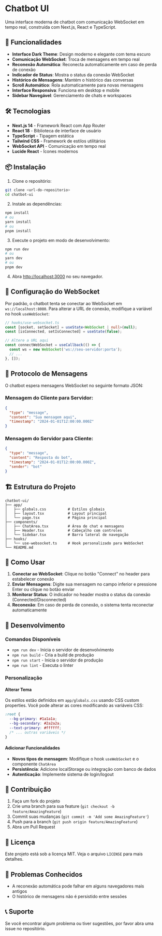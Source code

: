# Chatbot UI

Uma interface moderna de chatbot com comunicação WebSocket em tempo real, construída com Next.js, React e TypeScript.

## 🚀 Funcionalidades

- **Interface Dark Theme**: Design moderno e elegante com tema escuro
- **Comunicação WebSocket**: Troca de mensagens em tempo real
- **Reconexão Automática**: Reconecta automaticamente em caso de perda de conexão
- **Indicador de Status**: Mostra o status da conexão WebSocket
- **Histórico de Mensagens**: Mantém o histórico das conversas
- **Scroll Automático**: Rola automaticamente para novas mensagens
- **Interface Responsiva**: Funciona em desktop e mobile
- **Sidebar Navegável**: Gerenciamento de chats e workspaces

## 🛠️ Tecnologias

- **Next.js 14** - Framework React com App Router
- **React 18** - Biblioteca de interface de usuário
- **TypeScript** - Tipagem estática
- **Tailwind CSS** - Framework de estilos utilitários
- **WebSocket API** - Comunicação em tempo real
- **Lucide React** - Ícones modernos

## 📦 Instalação

1. Clone o repositório:
```bash
git clone <url-do-repositorio>
cd chatbot-ui
```

2. Instale as dependências:
```bash
npm install
# ou
yarn install
# ou
pnpm install
```

3. Execute o projeto em modo de desenvolvimento:
```bash
npm run dev
# ou
yarn dev
# ou
pnpm dev
```

4. Abra [http://localhost:3000](http://localhost:3000) no seu navegador.

## 🔧 Configuração do WebSocket

Por padrão, o chatbot tenta se conectar ao WebSocket em `ws://localhost:8080`. Para alterar a URL de conexão, modifique a variável no hook `useWebSocket`:

```typescript
// hooks/use-websocket.ts
const [socket, setSocket] = useState<WebSocket | null>(null);
const [isConnected, setIsConnected] = useState(false);

// Altere a URL aqui
const connectWebSocket = useCallback(() => {
  const ws = new WebSocket('ws://seu-servidor:porta');
  // ...
}, []);
```

## 📡 Protocolo de Mensagens

O chatbot espera mensagens WebSocket no seguinte formato JSON:

### Mensagem do Cliente para Servidor:
```json
{
  "type": "message",
  "content": "Sua mensagem aqui",
  "timestamp": "2024-01-01T12:00:00.000Z"
}
```

### Mensagem do Servidor para Cliente:
```json
{
  "type": "message",
  "content": "Resposta do bot",
  "timestamp": "2024-01-01T12:00:00.000Z",
  "sender": "bot"
}
```

## 🏗️ Estrutura do Projeto

```
chatbot-ui/
├── app/
│   ├── globals.css          # Estilos globais
│   ├── layout.tsx           # Layout principal
│   └── page.tsx             # Página principal
├── components/
│   ├── ChatArea.tsx         # Área de chat e mensagens
│   ├── Header.tsx           # Cabeçalho com controles
│   └── Sidebar.tsx          # Barra lateral de navegação
├── hooks/
│   └── use-websocket.ts     # Hook personalizado para WebSocket
└── README.md
```

## 🎯 Como Usar

1. **Conectar ao WebSocket**: Clique no botão "Connect" no header para estabelecer conexão
2. **Enviar Mensagens**: Digite sua mensagem no campo inferior e pressione Enter ou clique no botão enviar
3. **Monitorar Status**: O indicador no header mostra o status da conexão (Connected/Disconnected)
4. **Reconexão**: Em caso de perda de conexão, o sistema tenta reconectar automaticamente

## 🔧 Desenvolvimento

### Comandos Disponíveis

- `npm run dev` - Inicia o servidor de desenvolvimento
- `npm run build` - Cria a build de produção
- `npm run start` - Inicia o servidor de produção
- `npm run lint` - Executa o linter

### Personalização

#### Alterar Tema
Os estilos estão definidos em `app/globals.css` usando CSS custom properties. Você pode alterar as cores modificando as variáveis CSS:

```css
:root {
  --bg-primary: #1a1a1a;
  --bg-secondary: #2a2a2a;
  --text-primary: #ffffff;
  /* ... outras variáveis */
}
```

#### Adicionar Funcionalidades
- **Novos tipos de mensagem**: Modifique o hook `useWebSocket` e o componente `ChatArea`
- **Persistência**: Adicione localStorage ou integração com banco de dados
- **Autenticação**: Implemente sistema de login/logout

## 🤝 Contribuição

1. Faça um fork do projeto
2. Crie uma branch para sua feature (`git checkout -b feature/AmazingFeature`)
3. Commit suas mudanças (`git commit -m 'Add some AmazingFeature'`)
4. Push para a branch (`git push origin feature/AmazingFeature`)
5. Abra um Pull Request

## 📝 Licença

Este projeto está sob a licença MIT. Veja o arquivo `LICENSE` para mais detalhes.

## 🐛 Problemas Conhecidos

- A reconexão automática pode falhar em alguns navegadores mais antigos
- O histórico de mensagens não é persistido entre sessões

## 📞 Suporte

Se você encontrar algum problema ou tiver sugestões, por favor abra uma issue no repositório.
